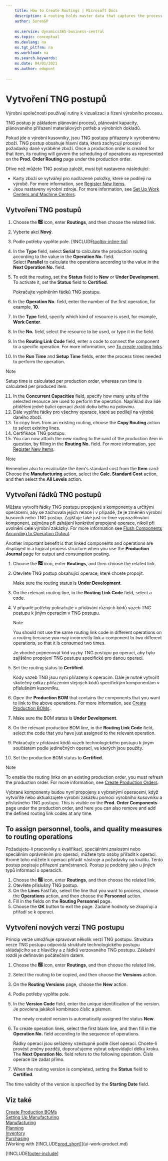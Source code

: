 ```yaml
---
    title: How to Create Routings | Microsoft Docs
    description: A routing holds master data that captures the process requirements of a given produced item. Once a production order is created for that item, its routing will govern the scheduling of operations as represented on the Prod. Order Routing page under the production order.
    author: SorenGP

    ms.service: dynamics365-business-central
    ms.topic: conceptual
    ms.devlang: na
    ms.tgt_pltfrm: na
    ms.workload: na
    ms.search.keywords:
    ms.date: 04/01/2021
    ms.author: edupont

---
```

# Vytvoření TNG postupů

Výrobní společnosti používají rutiny k vizualizaci a řízení výrobního procesu.

TNG postup je základem plánování procesů, plánování kapacity, plánovaného přiřazení materiálových potřeb a výrobních dokladů.

Pokud jde o výrobní kusovníky, jsou TNG postupy přiřazeny k vyrobenému zboží. TNG postup obsahuje hlavní data, která zachycují procesní požadavky dané vyráběné zboží. Once a production order is created for that item, its routing will govern the scheduling of operations as represented on the **Prod. Order Routing** page under the production order.

Dříve než můžete TNG postup založit, musí být nastaveno následující:

- Karty zboží se vytvářejí pro nadřazené položky, které se podílejí na výrobě. For more information, see [Register New Items](inventory-how-register-new-items.md).
- Jsou nastaveny výrobní zdroje. For more information, see [Set Up Work Centers and Machine Centers](production-how-to-set-up-work-and-machine-centers.md).

## Vytvoření TNG postupů

1. Choose the ![Lightbulb that opens the Tell Me feature](media/ui-search/search_small.png "Tell me what you want to do") icon, enter **Routings**, and then choose the related link.
2. Vyberte akci **Nový**.
3. Podle potřeby vyplňte pole. [!INCLUDE[tooltip-inline-tip](includes/tooltip-inline-tip_md.md)]
4. In the **Type** field, select **Serial** to calculate the production routing according to the value in the **Operation No.** field.  
   Select **Parallel** to calculate the operations according to the value in the **Next Operation No.** field.
5. To edit the routing, set the **Status** field to **New** or **Under Development**. To activate it, set the **Status** field to **Certified**.

   Pokračujte vyplněním řádků TNG postupu.
6. In the **Operation No.** field, enter the number of the first operation, for example,  **10**.
7. In the **Type** field, specify which kind of resource is used, for example, **Work Center**.
8. In the **No.** field, select the resource to be used, or type it in the field.
9. In the **Routing Link Code** field, enter a code to connect the component to a specific operation. For more information, see [To create routing links](production-how-to-create-routings.md#to-create-routing-links).
10. In the **Run Time** and **Setup Time** fields, enter the process times needed to perform the operation.

   > [!NOTE]
   > Setup time is calculated per production order, whereas run time is calculated per produced item.

11. In the **Concurrent Capacities** field, specify how many units of the selected resource are used to perform the operation. Například dva lidé přidělení jedné balicí operaci zkrátí dobu běhu na polovinu.
12. Dále vyplňte řádky pro všechny operace, které se podílejí na výrobě daného zboží.
13. To copy lines from an existing routing, choose the **Copy Routing** action to select existing lines.
14. Certifikace TNG postupu.
15. You can now attach the new routing to the card of the production item in question, by filling in the **Routing No.** field. For more information, see [Register New Items](inventory-how-register-new-items.md).

> [!NOTE]  
> Remember also to recalculate the item's standard cost from the **Item** card: Choose the **Manufacturing** action, select the **Calc. Standard Cost** action, and then select the **All Levels** action.

## Vytvoření řádků TNG postupů

Můžete vytvořit řádky TNG postupu propojené s komponenty a určitými operacemi, aby se zachovala jejich relace i v případě, že je změněn výrobní kusovník nebo TNG postup. Zajišťuje také just-in-time vyprazdňování komponent, zejména při zahájení konkrétní propojené operace, nikoli při uvolnění celé výrobní zakázky. For more information see [Flush Components According to Operation Output](production-how-to-flush-components-according-to-operation-output.md).

Another important benefit is that linked components and operations are displayed in a logical process structure when you use the **Production Journal** page for output and consumption posting.

1. Choose the ![Lightbulb that opens the Tell Me feature](media/ui-search/search_small.png "Tell me what you want to do") icon, enter **Routings**, and then choose the related link.
2. Otevřete TNG postup obsahující operace, které chcete propojit.

   Make sure the routing status is **Under Development**.

3. On the relevant routing line, in the **Routing Link Code** field, select a code.
4. V případě potřeby pokračujte v přidávání různých kódů vazeb TNG postupu k jiným operacím v TNG postupu.

   > [!NOTE]  
   > You should not use the same routing link code in different operations on a routing because you may incorrectly link a component to two different operations, so that it is consumed two times.
   >
   > Je vhodné pojmenovat kód vazby TNG postupu po operaci, aby bylo zajištěno propojení TNG postupu specifické pro danou operaci.

5. Set the routing status to **Certified**.

   Kódy vazeb TNG jsou nyní přiřazeny k operacím. Dále je nutné vytvořit skutečný odkaz přiřazením stejných kódů specifickým komponentám v příslušném kusovníku.

6. Open the **Production BOM** that contains the components that you want to link to the above operations. For more information, see [Create Production BOMs](production-how-to-create-production-boms.md).
7. Make sure the BOM status is **Under Development**.
8. On the relevant production BOM line, in the **Routing Link Code** field, select the code that you have just assigned to the relevant operation.
9. Pokračujte v přidávání kódů vazeb technologického postupu k jiným součástem podle jedinečných operací, ve kterých jsou použity.
10. Set the production BOM status to **Certified**.

   > [!NOTE]  
   > To enable the routing links on an existing production order, you must refresh the production order. For more information, see [Create Production Orders](production-how-to-create-production-orders.md).

Vybrané komponenty budou nyní propojeny s vybranými operacemi, když vytvoříte nebo aktualizujete výrobní zakázku pomocí výrobního kusovníku a příslušného TNG postupu. This is visible on the **Prod. Order Components** page under the production order, and here you can also remove and add the defined routing link codes at any time.

## To assign personnel, tools, and quality measures to routing operations

Požadujete-li pracovníky s kvalifikací, speciálními znalostmi nebo speciálním oprávněním pro operaci, můžete tyto osoby přiřadit k operaci. Kromě toho můžete k operaci přiřadit nástroje a požadavky na kvalitu. Tento postup popisuje přiřazení zaměstnanců. Postup je podobný jako u jiných typů informací o operacích.

1. Choose the ![Lightbulb that opens the Tell Me feature](media/ui-search/search_small.png "Tell me what you want to do") icon, enter **Routings**, and then choose the related link.
2. Otevřete příslušný TNG postup.
3. On the **Lines** FastTab, select the line that you want to process, choose the **Operations** action, and then choose the **Personnel** action.
4. Fill in the fields on the **Routing Personnel** page.
5. Choose the **OK** button to exit the page. Zadané hodnoty se zkopírují a přiřadí se k operaci.

## Vytvoření nových verzí TNG postupu

Princip verze umožňuje spravovat několik verzí TNG postupu. Struktura verze TNG postupu odpovídá struktuře technologického postupu skládajícího se z hlavičky a z řádků verzovaného TNG postupu. Základní rozdíl je definován počátečním datem.

1. Choose the ![Lightbulb that opens the Tell Me feature](media/ui-search/search_small.png "Tell me what you want to do") icon, enter **Routings**, and then choose the related link.
2. Select the routing to be copied, and then choose the **Versions** action.
3. On the **Routing Versions** page, choose the **New** action.
4. Podle potřeby vyplňte pole.
5. In the **Version Code** field, enter the unique identification of the version. Je povolena jakákoli kombinace číslic a písmen.

   The newly created version is automatically assigned the status **New**.
6. To create operation lines, select the first blank line, and then fill in the **Operation No.** field according to the sequence of operations.

   Řádky operací jsou seřazeny vzestupně podle čísel operací. Chcete-li provést změny později, doporučujeme vybrat odpovídající délku kroku. The **Next Operation No.** field refers to the following operation. Číslo operace lze zadat přímo.

7. When the routing version is completed, setting the **Status** field to **Certified**.

The time validity of the version is specified by the **Starting Date** field.

## Viz také

[Create Production BOMs](production-how-to-create-production-boms.md)  
[Setting Up Manufacturing](production-configure-production-processes.md)  
[Manufacturing](production-manage-manufacturing.md)  
[Planning](production-planning.md)  
[Inventory](inventory-manage-inventory.md)  
[Purchasing](purchasing-manage-purchasing.md)  
[Working with [!INCLUDE[prod_short](includes/prod_short.md)]](ui-work-product.md)


[!INCLUDE[footer-include](includes/footer-banner.md)]
